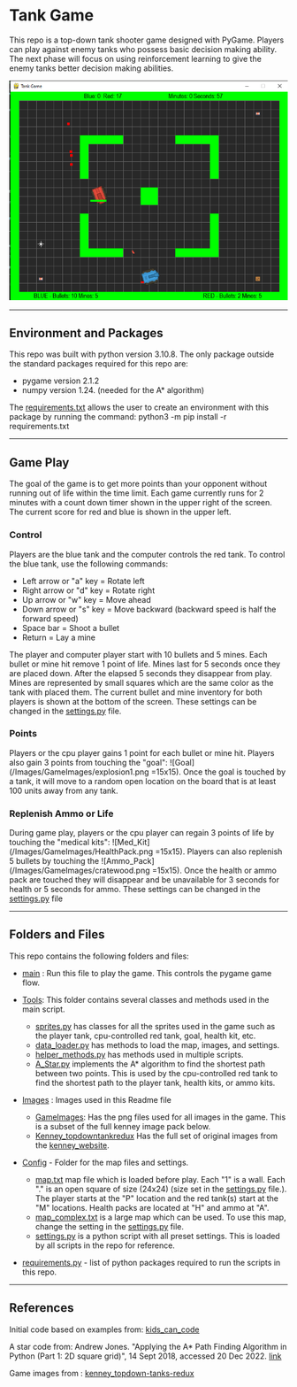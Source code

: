# Tank Game

This repo is a top-down tank shooter game designed with PyGame. Players can play against enemy tanks who possess basic decision making ability. The next phase will focus on using reinforcement learning to give the enemy tanks better decision making abilities.

![Main_Scree](/Images/README_images/Main_Screen.PNG)

---

## Environment and Packages

This repo was built with python version 3.10.8. The only package outside the standard packages required for this repo are:

* pygame version 2.1.2
* numpy version 1.24. (needed for the A* algorithm)

The [requirements.txt](requirements.txt) allows the user to create an environment with this package by running the command: python3 -m pip install -r requirements.txt

---

## Game Play

The goal of the game is to get more points than your opponent without running out of life within the time limit. Each game currently runs for 2 minutes with a count down timer shown in the upper right of the screen. The current score for red and blue is shown in the upper left.

### Control

Players are the blue tank and the computer controls the red tank. To control the blue tank, use the following commands:

* Left arrow or "a" key = Rotate left
* Right arrow or "d" key = Rotate right
* Up arrow or "w" key = Move ahead
* Down arrow or "s" key = Move backward (backward speed is half the forward speed)
* Space bar = Shoot a bullet
* Return = Lay a mine

The player and computer player start with 10 bullets and 5 mines. Each bullet or mine hit remove 1 point of life.  Mines last for 5 seconds once they are placed down. After the elapsed 5 seconds they disappear from play. Mines are represented by small squares which are the same color as the tank with placed them. The current bullet and mine inventory for both players is shown at the bottom of the screen. These settings can be changed in the [settings.py](Config/settings.py) file.

### Points

Players or the cpu player gains 1 point for each bullet or mine hit. Players also gain 3 points from touching the "goal": ![Goal](/Images/GameImages/explosion1.png =15x15). Once the goal is touched by a tank, it will move to a random open location on the board that is at least 100 units away from any tank.

### Replenish Ammo or Life

During game play, players or the cpu player can regain 3 points of life by touching the "medical kits": ![Med_Kit](/Images/GameImages/HealthPack.png =15x15). Players can also replenish 5 bullets by touching the ![Ammo_Pack](/Images/GameImages/cratewood.png =15x15). Once the health or ammo pack are touched they will disappear and be unavailable for 3 seconds for health or 5 seconds for ammo. These settings can be changed in the [settings.py](Config/settings.py) file

---

## Folders and Files

This repo contains the following folders and files:

* [main](main.py) : Run this file to play the game. This controls the pygame game flow.

* [Tools](Tools): This folder contains several classes and methods used in the main script.
  * [sprites.py](Tools/sprites.py) has classes for all the sprites used in the game such as the player tank, cpu-controlled red tank, goal, health kit, etc.
  * [data_loader.py](Tools/data_loader.py) has methods to load the map, images, and settings.
  * [helper_methods.py](Tools/helper_methods.py) has methods used in multiple scripts.
  * [A_Star.py](Tools/A_Star.py) implements the A* algorithm to find the shortest path between two points. This is used by the cpu-controlled red tank to find the shortest path to the player tank, health kits, or ammo kits.

* [Images](Images) : Images used in this Readme file
  * [GameImages](Images/GameImages/): Has the png files used for all images in the game. This is a subset of the full kenney image pack below.
  * [Kenney_topdowntankredux](Images/kenney_topdowntanksredux/) Has the full set of original images from the [kenney_website](https://www.kenney.nl/assets).

* [Config](Config) - Folder for the map files and settings.
  * [map.txt](Config/map.txtmap.txt) map file which is loaded before play. Each "1" is a wall. Each "." is an open square of size (24x24) (size set in the [settings.py](settings.py) file.). The player starts at the "P" location and the red tank(s) start at the "M" locations. Health packs are located at "H" and ammo at "A".
  * [map_complex.txt](Config/map_complex.txt) is a large map which can be used. To use this map, change the setting in the [settings.py](settings.py) file.
  * [settings.py](settings.py) is a python script with all preset settings. This is loaded by all scripts in the repo for reference.

* [requirements.py](requirements.py) - list of python packages required to run the scripts in this repo.

---

## References

Initial code based on examples from: [kids_can_code](https://github.com/kidscancode/pygame_tutorials/tree/master/tilemap)

A star code from: Andrew Jones. "Applying the A* Path Finding Algorithm in Python (Part 1: 2D square grid)", 14 Sept 2018, accessed 20 Dec 2022.
[link](https://www.analytics-link.com/post/2018/09/14/applying-the-a-path-finding-algorithm-in-python-part-1-2d-square-grid)

Game images from : [kenney_topdown-tanks-redux](https://kenney.nl/assets/topdown-tanks-redux)
